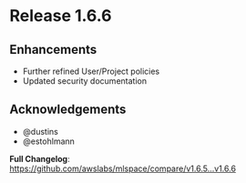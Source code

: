 # Release 1.6.6

## Enhancements
- Further refined User/Project policies
- Updated security documentation

## Acknowledgements
* @dustins
* @estohlmann

**Full Changelog**: https://github.com/awslabs/mlspace/compare/v1.6.5...v1.6.6
